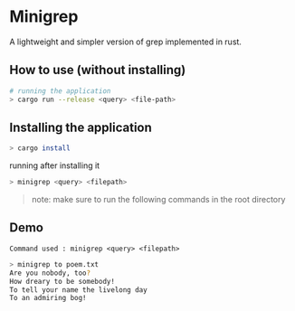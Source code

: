 # Minigrep

A lightweight and simpler version of grep implemented in rust.

## How to use (without installing)

```bash
# running the application
> cargo run --release <query> <file-path>
```

## Installing the application

```bash
> cargo install 
```

running after installing it

```bash
> minigrep <query> <filepath>
```

> note:
> make sure to run the following commands in the root directory

## Demo

`Command used : minigrep <query> <filepath>`

```bash
> minigrep to poem.txt
Are you nobody, too?
How dreary to be somebody!
To tell your name the livelong day
To an admiring bog!
```
